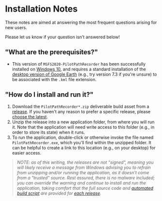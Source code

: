 # Installation Notes

These notes are aimed at answering the most frequent questions
arising for new users.

Please let us know if your question isn't answered below!

## "What are the prerequisites?"

- This version of `MSFS2020-PilotPathRecorder` has been successfully
installed on [Windows 10](https://www.microsoft.com/en-us/windows/get-windows-10),
and requires a standard installation of the 
[desktop version of Google Earth](https://www.google.com/earth/versions/)
(e.g., try version 7.3 if you're unsure) to be associated with the `.kml`
file extension.

## "How do I install and run it?"

1. Download the `PilotPathRecorder*.zip` deliverable build asset from a 
   [release](https://github.com/noodnik2/MSFS2020-PilotPathRecorder/releases).
   If you haven't any reason to prefer a specific release, please 
   [choose the latest](https://github.com/noodnik2/MSFS2020-PilotPathRecorder/releases/latest). 
1. Unzip the release into a new application folder, from where you will run it.
   Note that the application will need write access to this folder (e.g., in
   order to store its state) when it runs.
1. To run the application, double-click or otherwise invoke the file
   named `PilotPathRecorder.exe`, which you'll find within the unzipped
   folder.  It can be helpful to create a link to this location (e.g.,
   on your desktop) for easier access.
   
> _NOTE: as of this writing, the releases are not "signed", meaning
you will likely receive a message from Windows advising you to
refrain from unzipping and/or running the application, as it doesn't
come from a "trusted" source.  Rest assured, there is no malware
included; you can override the warning and continue to install
and run the application, taking comfort that the full source code
and [automated build script](.github/workflows/build.yml) are
provided for [each release](https://github.com/noodnik2/MSFS2020-PilotPathRecorder/releases)._
